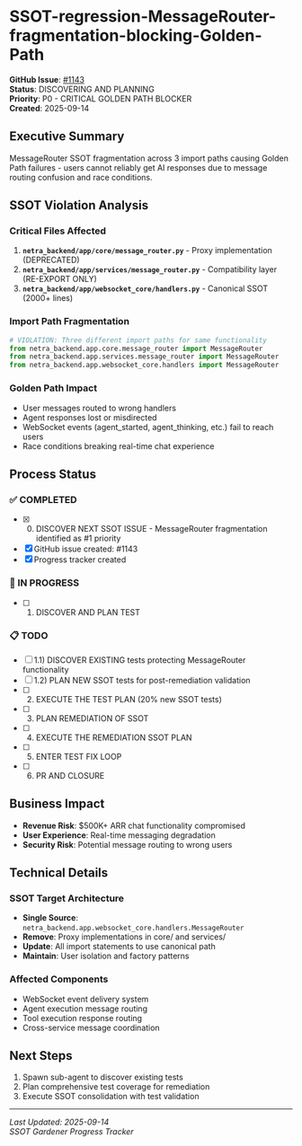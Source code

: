 # SSOT-regression-MessageRouter-fragmentation-blocking-Golden-Path

**GitHub Issue**: [#1143](https://github.com/netra-systems/netra-apex/issues/1143)  
**Status**: DISCOVERING AND PLANNING  
**Priority**: P0 - CRITICAL GOLDEN PATH BLOCKER  
**Created**: 2025-09-14

## Executive Summary
MessageRouter SSOT fragmentation across 3 import paths causing Golden Path failures - users cannot reliably get AI responses due to message routing confusion and race conditions.

## SSOT Violation Analysis

### Critical Files Affected
1. **`netra_backend/app/core/message_router.py`** - Proxy implementation (DEPRECATED)
2. **`netra_backend/app/services/message_router.py`** - Compatibility layer (RE-EXPORT ONLY)  
3. **`netra_backend/app/websocket_core/handlers.py`** - Canonical SSOT (2000+ lines)

### Import Path Fragmentation
```python
# VIOLATION: Three different import paths for same functionality
from netra_backend.app.core.message_router import MessageRouter        # Proxy
from netra_backend.app.services.message_router import MessageRouter    # Re-export  
from netra_backend.app.websocket_core.handlers import MessageRouter    # SSOT Source
```

### Golden Path Impact
- User messages routed to wrong handlers
- Agent responses lost or misdirected  
- WebSocket events (agent_started, agent_thinking, etc.) fail to reach users
- Race conditions breaking real-time chat experience

## Process Status

### ✅ COMPLETED
- [x] 0) DISCOVER NEXT SSOT ISSUE - MessageRouter fragmentation identified as #1 priority
- [x] GitHub issue created: #1143
- [x] Progress tracker created

### 🔄 IN PROGRESS  
- [ ] 1) DISCOVER AND PLAN TEST

### 📋 TODO
- [ ] 1.1) DISCOVER EXISTING tests protecting MessageRouter functionality
- [ ] 1.2) PLAN NEW SSOT tests for post-remediation validation
- [ ] 2) EXECUTE THE TEST PLAN (20% new SSOT tests)
- [ ] 3) PLAN REMEDIATION OF SSOT
- [ ] 4) EXECUTE THE REMEDIATION SSOT PLAN  
- [ ] 5) ENTER TEST FIX LOOP
- [ ] 6) PR AND CLOSURE

## Business Impact
- **Revenue Risk**: $500K+ ARR chat functionality compromised
- **User Experience**: Real-time messaging degradation
- **Security Risk**: Potential message routing to wrong users

## Technical Details

### SSOT Target Architecture
- **Single Source**: `netra_backend.app.websocket_core.handlers.MessageRouter`
- **Remove**: Proxy implementations in core/ and services/
- **Update**: All import statements to use canonical path
- **Maintain**: User isolation and factory patterns

### Affected Components
- WebSocket event delivery system
- Agent execution message routing
- Tool execution response routing  
- Cross-service message coordination

## Next Steps
1. Spawn sub-agent to discover existing tests
2. Plan comprehensive test coverage for remediation
3. Execute SSOT consolidation with test validation

---
*Last Updated: 2025-09-14*  
*SSOT Gardener Progress Tracker*